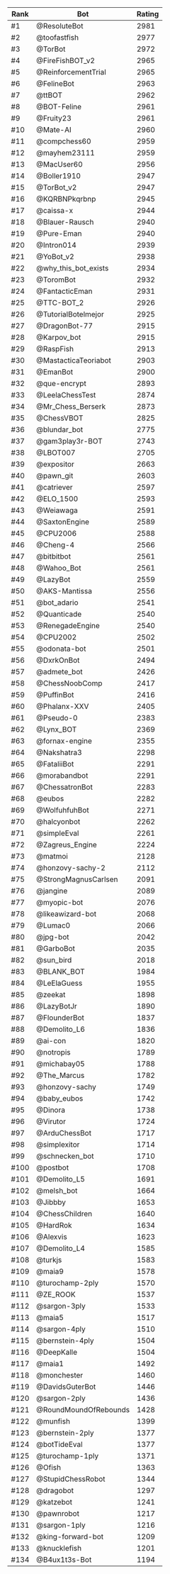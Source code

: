 Rank|Bot|Rating
---|---|---
#1|@ResoluteBot|2981
#2|@toofastfish|2977
#3|@TorBot|2972
#4|@FireFishBOT_v2|2965
#5|@ReinforcementTrial|2965
#6|@FelineBot|2963
#7|@ttBOT|2962
#8|@BOT-Feline|2961
#9|@Fruity23|2961
#10|@Mate-AI|2960
#11|@compchess60|2959
#12|@mayhem23111|2959
#13|@MacUser60|2956
#14|@Boller1910|2947
#15|@TorBot_v2|2947
#16|@KQRBNPkqrbnp|2945
#17|@caissa-x|2944
#18|@Blauer-Rausch|2940
#19|@Pure-Eman|2940
#20|@Intron014|2939
#21|@YoBot_v2|2938
#22|@why_this_bot_exists|2934
#23|@ToromBot|2932
#24|@FantacticEman|2931
#25|@TTC-BOT_2|2926
#26|@TutorialBotelmejor|2925
#27|@DragonBot-77|2915
#28|@Karpov_bot|2915
#29|@RaspFish|2913
#30|@MastacticaTeoriabot|2903
#31|@EmanBot|2900
#32|@que-encrypt|2893
#33|@LeelaChessTest|2874
#34|@Mr_Chess_Berserk|2873
#35|@ChessVBOT|2825
#36|@blundar_bot|2775
#37|@gam3play3r-BOT|2743
#38|@LBOT007|2705
#39|@expositor|2663
#40|@pawn_git|2603
#41|@catriever|2597
#42|@ELO_1500|2593
#43|@Weiawaga|2591
#44|@SaxtonEngine|2589
#45|@CPU2006|2588
#46|@Cheng-4|2566
#47|@bitbitbot|2561
#48|@Wahoo_Bot|2561
#49|@LazyBot|2559
#50|@AKS-Mantissa|2556
#51|@bot_adario|2541
#52|@Quanticade|2540
#53|@RenegadeEngine|2540
#54|@CPU2002|2502
#55|@odonata-bot|2501
#56|@DxrkOnBot|2494
#57|@admete_bot|2426
#58|@ChessNoobComp|2417
#59|@PuffinBot|2416
#60|@Phalanx-XXV|2405
#61|@Pseudo-0|2383
#62|@Lynx_BOT|2369
#63|@fornax-engine|2355
#64|@Nakshatra3|2298
#65|@FataliiBot|2291
#66|@morabandbot|2291
#67|@ChessatronBot|2283
#68|@eubos|2282
#69|@WolfuhfuhBot|2271
#70|@halcyonbot|2262
#71|@simpleEval|2261
#72|@Zagreus_Engine|2224
#73|@matmoi|2128
#74|@honzovy-sachy-2|2112
#75|@StrongMagnusCarlsen|2091
#76|@jangine|2089
#77|@myopic-bot|2076
#78|@likeawizard-bot|2068
#79|@Lumac0|2066
#80|@jpg-bot|2042
#81|@GarboBot|2035
#82|@sun_bird|2018
#83|@BLANK_BOT|1984
#84|@LeElaGuess|1955
#85|@zeekat|1898
#86|@LazyBotJr|1890
#87|@FlounderBot|1837
#88|@Demolito_L6|1836
#89|@ai-con|1820
#90|@notropis|1789
#91|@michabay05|1788
#92|@The_Marcus|1782
#93|@honzovy-sachy|1749
#94|@baby_eubos|1742
#95|@Dinora|1738
#96|@Virutor|1724
#97|@ArduChessBot|1717
#98|@simplexitor|1714
#99|@schnecken_bot|1710
#100|@postbot|1708
#101|@Demolito_L5|1691
#102|@melsh_bot|1664
#103|@Jibbby|1653
#104|@ChessChildren|1640
#105|@HardRok|1634
#106|@Alexvis|1623
#107|@Demolito_L4|1585
#108|@turkjs|1583
#109|@maia9|1578
#110|@turochamp-2ply|1570
#111|@ZE_ROOK|1537
#112|@sargon-3ply|1533
#113|@maia5|1517
#114|@sargon-4ply|1510
#115|@bernstein-4ply|1504
#116|@DeepKalle|1504
#117|@maia1|1492
#118|@monchester|1460
#119|@DavidsGuterBot|1446
#120|@sargon-2ply|1436
#121|@RoundMoundOfRebounds|1428
#122|@munfish|1399
#123|@bernstein-2ply|1377
#124|@botTideEval|1377
#125|@turochamp-1ply|1371
#126|@Ofish|1363
#127|@StupidChessRobot|1344
#128|@dragobot|1297
#129|@katzebot|1241
#130|@pawnrobot|1217
#131|@sargon-1ply|1216
#132|@king-forward-bot|1209
#133|@knucklefish|1201
#134|@B4ux1t3s-Bot|1194

